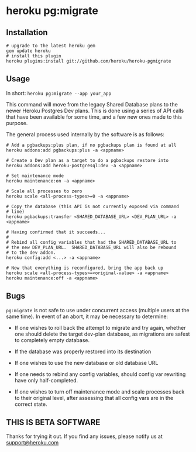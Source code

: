# heroku pg:migrate

## Installation

    # upgrade to the latest heroku gem
    gem update heroku
    # install this plugin
    heroku plugins:install git://github.com/heroku/heroku-pgmigrate

## Usage

In short: `heroku pg:migrate --app your_app`

This command will move from the legacy Shared Database plans to the
newer Heroku Postgres Dev plans.  This is done using a series of API
calls that have been available for some time, and a few new ones made
to this purpose.

The general process used internally by the software is as follows:

    # Add a pgbackups:plus plan, if no pgbackups plan is found at all
    heroku addons:add pgbackups:plus -a <appname>

    # Create a Dev plan as a target to do a pgbackups restore into
    heroku addons:add heroku-postgresql:dev -a <appname>

    # Set maintenance mode
    heroku maintenance:on -a <appname>

    # Scale all processes to zero
    heroku scale <all-process-types>=0 -a <appname>

    # Copy the database (this API is not currently exposed via command
    # line)
    heroku pgbackups:transfer <SHARED_DATABASE_URL> <DEV_PLAN_URL> -a <appname>

    # Having confirmed that it succeeds...
    #
    # Rebind all config variables that had the SHARED_DATABASE_URL to
    # the new DEV_PLAN_URL.  SHARED_DATABASE_URL will also be rebound
    # to the dev addon.
    heroku config:add <...> -a <appname>

    # Now that everything is reconfigured, bring the app back up
    heroku scale <all-process-types>=<original-value> -a <appname>
    heroku maintenance:off -a <appname>

## Bugs

`pg:migrate` is not safe to use under concurrent access (multiple
users at the same time).  In event of an abort, it may be necessary to
determine:

  * If one wishes to roll back the attempt to migrate and try again,
    whether one should delete the target dev-plan database, as
    migrations are safest to completely empty database.

  * If the database was properly restored into its destination

  * If one wishes to use the new database or old database URL

  * If one needs to rebind any config variables, should config var
    rewriting have only half-completed.

  * If one wishes to turn off maintenance mode and scale processes
    back to their original level, after assessing that all config vars
    are in the correct state.


## THIS IS BETA SOFTWARE

Thanks for trying it out. If you find any issues, please notify us at
support@heroku.com
